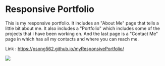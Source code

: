 # Responsive Portfolio

This is my responsive portfolio. It includes an "About Me" page that tells a little bit about me.
It also includes a "Portfolio" which includes some of the projects that i have been working on.
And the last page is a "Contact Me" page in which has all my contacts and where you can reach me.



Link : https://psong562.github.io/myResponsivePortfolio/




<img src="https://user-images.githubusercontent.com/89432032/141207190-a07592c8-f949-427a-a585-6354b5f79a31.png">